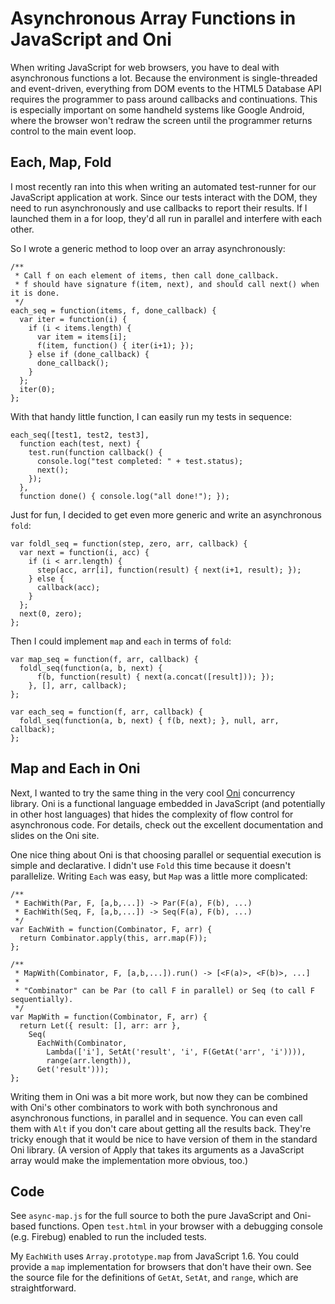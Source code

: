 Asynchronous Array Functions in JavaScript and Oni
==================================================

When writing JavaScript for web browsers, you have to deal with asynchronous
functions a lot.  Because the environment is single-threaded and event-driven,
everything from DOM events to the HTML5 Database API requires the programmer to
pass around callbacks and continuations.  This is especially important on some
handheld systems like Google Android, where the browser won't redraw the screen
until the programmer returns control to the main event loop.

Each, Map, Fold
---------------

I most recently ran into this when writing an automated test-runner for our
JavaScript application at work.  Since our tests interact with the DOM, they
need to run asynchronously and use callbacks to report their results.  If I
launched them in a for loop, they'd all run in parallel and interfere with each
other.  

So I wrote a generic method to loop over an array asynchronously:

    /**
     * Call f on each element of items, then call done_callback.
     * f should have signature f(item, next), and should call next() when it is done.
     */
    each_seq = function(items, f, done_callback) {
      var iter = function(i) {
        if (i < items.length) {
          var item = items[i];
          f(item, function() { iter(i+1); });
        } else if (done_callback) {
          done_callback();
        }
      };
      iter(0);
    };

With that handy little function, I can easily run my tests in sequence:

    each_seq([test1, test2, test3],
      function each(test, next) {
        test.run(function callback() {
          console.log("test completed: " + test.status);
          next();
        });
      },
      function done() { console.log("all done!"); });

Just for fun, I decided to get even more generic and write an asynchronous `fold`:

    var foldl_seq = function(step, zero, arr, callback) {
      var next = function(i, acc) {
        if (i < arr.length) {
          step(acc, arr[i], function(result) { next(i+1, result); });
        } else {
          callback(acc);
        }
      };
      next(0, zero);
    };

Then I could implement `map` and `each` in terms of `fold`:
    
    var map_seq = function(f, arr, callback) {
      foldl_seq(function(a, b, next) { 
          f(b, function(result) { next(a.concat([result])); });
        }, [], arr, callback);
    };
    
    var each_seq = function(f, arr, callback) {
      foldl_seq(function(a, b, next) { f(b, next); }, null, arr, callback);
    };

Map and Each in Oni
-------------------

Next, I wanted to try the same thing in the very cool [Oni][1] concurrency library.  Oni is a functional language embedded in JavaScript (and potentially in other host languages) that hides the complexity of flow control for asynchronous code.  For details, check out the excellent documentation and slides on the Oni site.

One nice thing about Oni is that choosing parallel or sequential execution is simple and declarative.  I didn't use `Fold` this time because it doesn't parallelize.  Writing `Each` was easy, but `Map` was a little more complicated:

    /**
     * EachWith(Par, F, [a,b,...]) -> Par(F(a), F(b), ...)
     * EachWith(Seq, F, [a,b,...]) -> Seq(F(a), F(b), ...)
     */
    var EachWith = function(Combinator, F, arr) {
      return Combinator.apply(this, arr.map(F));
    };

    /**
     * MapWith(Combinator, F, [a,b,...]).run() -> [<F(a)>, <F(b)>, ...]
     *
     * "Combinator" can be Par (to call F in parallel) or Seq (to call F sequentially).
     */
    var MapWith = function(Combinator, F, arr) {
      return Let({ result: [], arr: arr },
        Seq(
          EachWith(Combinator,
            Lambda(['i'], SetAt('result', 'i', F(GetAt('arr', 'i')))),
            range(arr.length)),
          Get('result')));
    };

Writing them in Oni was a bit more work, but now they can be combined with Oni's other combinators to work with both synchronous and asynchronous functions, in parallel and in sequence.  You can even call them with `Alt` if you don't care about getting all the results back.  They're tricky enough that it would be nice to have version of them in the standard Oni library.  (A version of Apply that takes its arguments as a JavaScript array would make the implementation more obvious, too.)  

Code
----

See `async-map.js` for the full source to both the pure JavaScript and Oni-based functions.  Open `test.html` in your browser with a debugging console (e.g. Firebug) enabled to run the included tests.

My `EachWith` uses `Array.prototype.map` from JavaScript 1.6.  You could provide a `map` implementation for browsers that don't have their own.  See the source file for the definitions of `GetAt`, `SetAt`, and `range`, which are straightforward.

[1]: http://www.croczilla.com/oni/
